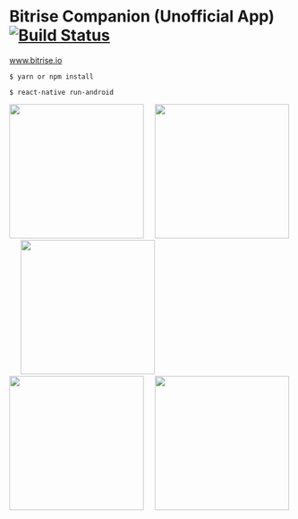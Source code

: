 # Bitrise Companion (Unofficial App) [![Build Status](https://www.bitrise.io/app/4ba5613c780c286f/status.svg?token=DdUSNiFheQQs8V1lfocYEA)](https://www.bitrise.io/app/4ba5613c780c286f)
www.bitrise.io

```
$ yarn or npm install
```

```
$ react-native run-android
```


<img src="https://github.com/rennanc/bitrise-companion/raw/master/screenshots/Screenshot_1.png" width="240" />&nbsp;&nbsp;&nbsp;&nbsp;
<img src="https://github.com/rennanc/bitrise-companion/raw/master/screenshots/Screenshot_2.png" width="240" />&nbsp;&nbsp;&nbsp;&nbsp;
<img src="https://github.com/rennanc/bitrise-companion/raw/master/screenshots/Screenshot_3.png" width="240" />&nbsp;&nbsp;&nbsp;&nbsp;
<img src="https://github.com/rennanc/bitrise-companion/raw/master/screenshots/Screenshot_4.png" width="240" />&nbsp;&nbsp;&nbsp;&nbsp;
<img src="https://github.com/rennanc/bitrise-companion/raw/master/screenshots/Screenshot_5.png" width="240" />&nbsp;&nbsp;&nbsp;&nbsp;

